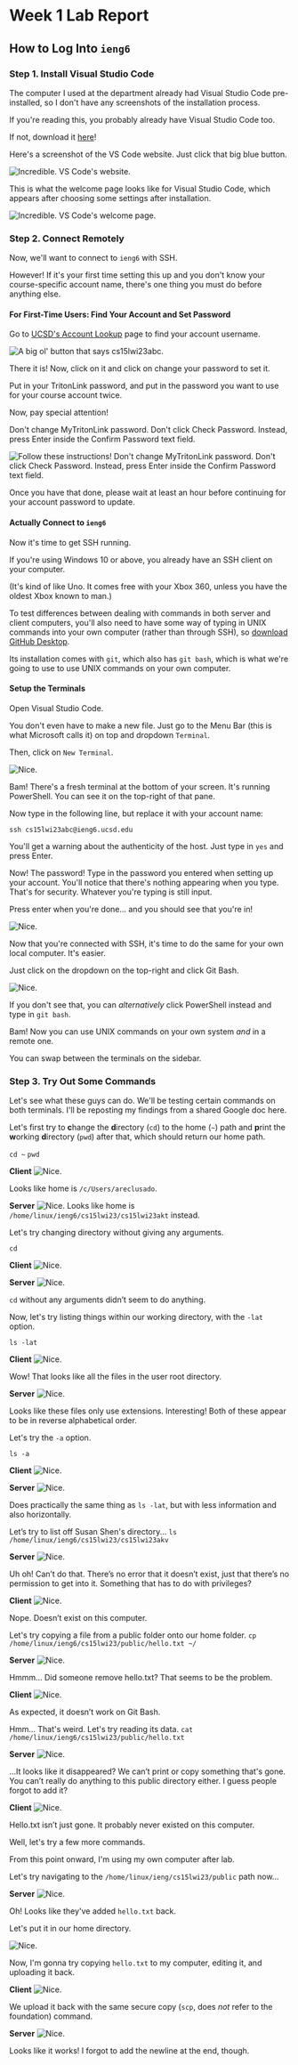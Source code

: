 # Week 1 Lab Report
## How to Log Into `ieng6`

### Step 1. Install Visual Studio Code
The computer I used at the department already had Visual Studio Code pre-installed, so I don't have any screenshots of the installation process.

If you're reading this, you probably already have Visual Studio Code too.

If not, download it [here](https://code.visualstudio.com/)!

Here's a screenshot of the VS Code website. Just click that big blue button.

![Incredible. VS Code's website.](1.png)

This is what the welcome page looks like for Visual Studio Code, which appears after choosing some settings after installation.

![Incredible. VS Code's welcome page.](VSC.png)

### Step 2. Connect Remotely

Now, we'll want to connect to `ieng6` with SSH.

However! If it's your first time setting this up and you don't know your course-specific account name, there's one thing you must do before anything else.

#### For First-Time Users: Find Your Account and Set Password

Go to [UCSD's Account Lookup](https://sdacs.ucsd.edu/~icc/index.php) page to find your account username.

![A big ol' button that says cs15lwi23abc.](AccL.png)

There it is! Now, click on it and click on change your password to set it.

Put in your TritonLink password, and put in the password you want to use for your course account twice.

Now, pay special attention!

Don't change MyTritonLink password. Don't click Check Password. Instead, press Enter inside the Confirm Password text field.

![Follow these instructions! Don't change MyTritonLink password. Don't click Check Password. Instead, press Enter inside the Confirm Password text field.](Pass.png)

Once you have that done, please wait at least an hour before continuing for your account password to update.

#### Actually Connect to `ieng6`

Now it's time to get SSH running.

If you're using Windows 10 or above, you already have an SSH client on your computer.

(It's kind of like Uno. It comes free with your Xbox 360, unless you have the oldest Xbox known to man.)

To test differences between dealing with commands in both server and client computers, you'll also need to have some way of typing in UNIX commands into your own computer (rather than through SSH), so [download GitHub Desktop](https://desktop.github.com/).

Its installation comes with `git`, which also has `git bash`, which is what we're going to use to use UNIX commands on your own computer.


#### Setup the Terminals

Open Visual Studio Code.

You don't even have to make a new file. Just go to the Menu Bar (this is what Microsoft calls it) on top and dropdown `Terminal`.

Then, click on `New Terminal`.

![Nice.](Terminal.png)

Bam! There's a fresh terminal at the bottom of your screen. It's running PowerShell. You can see it on the top-right of that pane.

Now type in the following line, but replace it with your account name:
```
ssh cs15lwi23abc@ieng6.ucsd.edu
```
You'll get a warning about the authenticity of the host.
Just type in `yes` and press Enter.

Now! The password!
Type in the password you entered when setting up your account.
You'll notice that there's nothing appearing when you type. That's for security. Whatever you're typing is still input.

Press enter when you're done... and you should see that you're in!

![Nice.](Terminal2.png)

Now that you're connected with SSH, it's time to do the same for your own local computer. It's easier.

Just click on the dropdown on the top-right and click Git Bash.

![Nice.](Bash.png)

If you don't see that, you can *alternatively* click PowerShell instead and type in `git bash`.

Bam! Now you can use UNIX commands on your own system *and* in a remote one.

You can swap between the terminals on the sidebar.

### Step 3. Try Out Some Commands

Let's see what these guys can do.
We'll be testing certain commands on both terminals.
I'll be reposting my findings from a shared Google doc here.

Let's first try to **c**hange the **d**irectory (`cd`) to the home (`~`) path and **p**rint the **w**orking **d**irectory (`pwd`) after that, which should return our home path.

`cd ~`
`pwd`

**Client**
![Nice.](1.png)

Looks like home is `/c/Users/areclusado`.

**Server**
![Nice.](2.png)
Looks like home is `/home/linux/ieng6/cs15lwi23/cs15lwi23akt` instead.

Let's try changing directory without giving any arguments.

`cd`

**Client**
![Nice.](3.png)

**Server**
![Nice.](4.png)

`cd` without any arguments didn’t seem to do anything.

Now, let's try listing things within our working directory, with the `-lat` option.

`ls -lat`

**Client**
![Nice.](5.png)

Wow! That looks like all the files in the user root directory.

**Server**
![Nice.](6.png)

Looks like these files only use extensions. Interesting!
Both of these appear to be in reverse alphabetical order.

Let's try the `-a` option.

`ls -a`

**Client**
![Nice.](7.png)

**Server**
![Nice.](8.png)

Does practically the same thing as `ls -lat`, but with less information and also horizontally.

Let’s try to list off Susan Shen's directory...
`ls /home/linux/ieng6/cs15lwi23/cs15lwi23akv`

**Server**
![Nice.](9.png)

Uh oh! Can’t do that.
There’s no error that it doesn’t exist, just that there’s no permission to get into it.
Something that has to do with privileges?

**Client**
![Nice.](10.png)

Nope. Doesn’t exist on this computer.

Let's try copying a file from a public folder onto our home folder.
`cp /home/linux/ieng6/cs15lwi23/public/hello.txt ~/`

**Server**
![Nice.](11.png)

Hmmm… Did someone remove hello.txt? That seems to be the problem.

**Client**
![Nice.](12.png)

As expected, it doesn’t work on Git Bash.

Hmm... That's weird. Let's try reading its data.
`cat /home/linux/ieng6/cs15lwi23/public/hello.txt`

**Server**
![Nice.](13.png)

...It looks like it disappeared?
We can’t print or copy something that's gone.
You can’t really do anything to this public directory either.
I guess people forgot to add it?

**Client**
![Nice.](14.png)

Hello.txt isn’t just gone. It probably never existed on this computer.

Well, let's try a few more commands.

From this point onward, I'm using my own computer after lab.

Let's try navigating to the `/home/linux/ieng/cs15lwi23/public` path now...

**Server**
![Nice.](15.png)

Oh! Looks like they've added `hello.txt` back.

Let's put it in our home directory.

![Nice.](16.png)

Now, I'm gonna try copying `hello.txt` to my computer, editing it, and uploading it back.

**Client**
![Nice.](17.png)

We upload it back with the same secure copy (`scp`, does *not* refer to the foundation) command.

**Server**
![Nice.](18.png)

Looks like it works! I forgot to add the newline at the end, though.